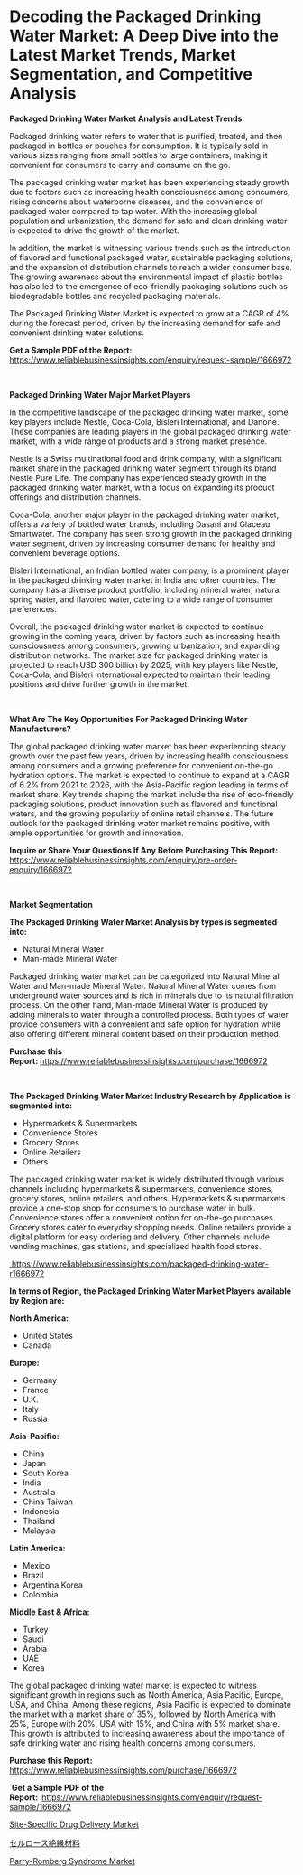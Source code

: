 <p><h1>Decoding the Packaged Drinking Water Market: A Deep Dive into the Latest Market Trends, Market Segmentation, and Competitive Analysis</h1></p><p><strong>Packaged Drinking Water Market Analysis and Latest Trends</strong></p>
<p><p>Packaged drinking water refers to water that is purified, treated, and then packaged in bottles or pouches for consumption. It is typically sold in various sizes ranging from small bottles to large containers, making it convenient for consumers to carry and consume on the go. </p><p>The packaged drinking water market has been experiencing steady growth due to factors such as increasing health consciousness among consumers, rising concerns about waterborne diseases, and the convenience of packaged water compared to tap water. With the increasing global population and urbanization, the demand for safe and clean drinking water is expected to drive the growth of the market.</p><p>In addition, the market is witnessing various trends such as the introduction of flavored and functional packaged water, sustainable packaging solutions, and the expansion of distribution channels to reach a wider consumer base. The growing awareness about the environmental impact of plastic bottles has also led to the emergence of eco-friendly packaging solutions such as biodegradable bottles and recycled packaging materials.</p><p>The Packaged Drinking Water Market is expected to grow at a CAGR of 4% during the forecast period, driven by the increasing demand for safe and convenient drinking water solutions.</p></p>
<p><strong>Get a Sample PDF of the Report:&nbsp;</strong> <a href="https://www.reliablebusinessinsights.com/enquiry/request-sample/1666972">https://www.reliablebusinessinsights.com/enquiry/request-sample/1666972</a></p>
<p>&nbsp;</p>
<p><strong>Packaged Drinking Water Major Market Players</strong></p>
<p><p>In the competitive landscape of the packaged drinking water market, some key players include Nestle, Coca-Cola, Bisleri International, and Danone. These companies are leading players in the global packaged drinking water market, with a wide range of products and a strong market presence.</p><p>Nestle is a Swiss multinational food and drink company, with a significant market share in the packaged drinking water segment through its brand Nestle Pure Life. The company has experienced steady growth in the packaged drinking water market, with a focus on expanding its product offerings and distribution channels.</p><p>Coca-Cola, another major player in the packaged drinking water market, offers a variety of bottled water brands, including Dasani and Glaceau Smartwater. The company has seen strong growth in the packaged drinking water segment, driven by increasing consumer demand for healthy and convenient beverage options.</p><p>Bisleri International, an Indian bottled water company, is a prominent player in the packaged drinking water market in India and other countries. The company has a diverse product portfolio, including mineral water, natural spring water, and flavored water, catering to a wide range of consumer preferences.</p><p>Overall, the packaged drinking water market is expected to continue growing in the coming years, driven by factors such as increasing health consciousness among consumers, growing urbanization, and expanding distribution networks. The market size for packaged drinking water is projected to reach USD 300 billion by 2025, with key players like Nestle, Coca-Cola, and Bisleri International expected to maintain their leading positions and drive further growth in the market.</p></p>
<p>&nbsp;</p>
<p><strong>What Are The Key Opportunities For Packaged Drinking Water Manufacturers?</strong></p>
<p><p>The global packaged drinking water market has been experiencing steady growth over the past few years, driven by increasing health consciousness among consumers and a growing preference for convenient on-the-go hydration options. The market is expected to continue to expand at a CAGR of 6.2% from 2021 to 2026, with the Asia-Pacific region leading in terms of market share. Key trends shaping the market include the rise of eco-friendly packaging solutions, product innovation such as flavored and functional waters, and the growing popularity of online retail channels. The future outlook for the packaged drinking water market remains positive, with ample opportunities for growth and innovation.</p></p>
<p><strong>Inquire or Share Your Questions If Any Before Purchasing This Report:</strong> <a href="https://www.reliablebusinessinsights.com/enquiry/pre-order-enquiry/1666972">https://www.reliablebusinessinsights.com/enquiry/pre-order-enquiry/1666972</a></p>
<p>&nbsp;</p>
<p><strong>Market Segmentation</strong></p>
<p><strong>The Packaged Drinking Water Market Analysis by types is segmented into:</strong></p>
<p><ul><li>Natural Mineral Water</li><li>Man-made Mineral Water</li></ul></p>
<p><p>Packaged drinking water market can be categorized into Natural Mineral Water and Man-made Mineral Water. Natural Mineral Water comes from underground water sources and is rich in minerals due to its natural filtration process. On the other hand, Man-made Mineral Water is produced by adding minerals to water through a controlled process. Both types of water provide consumers with a convenient and safe option for hydration while also offering different mineral content based on their production method.</p></p>
<p><strong>Purchase this Report:&nbsp;</strong><a href="https://www.reliablebusinessinsights.com/purchase/1666972">https://www.reliablebusinessinsights.com/purchase/1666972</a></p>
<p>&nbsp;</p>
<p><strong>The Packaged Drinking Water Market Industry Research by Application is segmented into:</strong></p>
<p><ul><li>Hypermarkets & Supermarkets</li><li>Convenience Stores</li><li>Grocery Stores</li><li>Online Retailers</li><li>Others</li></ul></p>
<p><p>The packaged drinking water market is widely distributed through various channels including hypermarkets & supermarkets, convenience stores, grocery stores, online retailers, and others. Hypermarkets & supermarkets provide a one-stop shop for consumers to purchase water in bulk. Convenience stores offer a convenient option for on-the-go purchases. Grocery stores cater to everyday shopping needs. Online retailers provide a digital platform for easy ordering and delivery. Other channels include vending machines, gas stations, and specialized health food stores.</p></p>
<p><a href="https://www.reliablebusinessinsights.com/packaged-drinking-water-r1666972">&nbsp;https://www.reliablebusinessinsights.com/packaged-drinking-water-r1666972</a></p>
<p><strong>In terms of Region, the Packaged Drinking Water Market Players available by Region are:</strong></p>
<p>
    <p> <strong> North America: </strong>
        <ul>
            <li>United States</li>
            <li>Canada</li>
        </ul>
        </p> 
    <p> <strong> Europe: </strong>
        <ul>
            <li>Germany</li>
            <li>France</li>
            <li>U.K.</li>
            <li>Italy</li>
            <li>Russia</li>
        </ul>
        </p> 
    <p> <strong> Asia-Pacific: </strong>
        <ul>
            <li>China</li>
            <li>Japan</li>
            <li>South Korea</li>
            <li>India</li>
            <li>Australia</li>
            <li>China Taiwan</li>
            <li>Indonesia</li>
            <li>Thailand</li>
            <li>Malaysia</li>
        </ul>
        </p> 
    <p> <strong> Latin America: </strong>
        <ul>
            <li>Mexico</li>
            <li>Brazil</li>
            <li>Argentina Korea</li>
            <li>Colombia</li>
        </ul>
        </p> 
    <p> <strong> Middle East & Africa: </strong>
        <ul>
            <li>Turkey</li>
            <li>Saudi</li>
            <li>Arabia</li>
            <li>UAE</li>
            <li>Korea</li>
        </ul>
    </p>
    </p>
<p><p>The global packaged drinking water market is expected to witness significant growth in regions such as North America, Asia Pacific, Europe, USA, and China. Among these regions, Asia Pacific is expected to dominate the market with a market share of 35%, followed by North America with 25%, Europe with 20%, USA with 15%, and China with 5% market share. This growth is attributed to increasing awareness about the importance of safe drinking water and rising health concerns among consumers.</p></p>
<p><strong>Purchase this Report: </strong><a href="https://www.reliablebusinessinsights.com/purchase/1666972">https://www.reliablebusinessinsights.com/purchase/1666972</a></p>
<p>&nbsp;<strong>Get a Sample PDF of the Report:&nbsp;&nbsp;</strong><a href="https://www.reliablebusinessinsights.com/enquiry/request-sample/1666972">https://www.reliablebusinessinsights.com/enquiry/request-sample/1666972</a></p>
<p><strong></strong></p>
<p><p><a href="https://github.com/angeliabkratze/Market-Research-Report-List-1/blob/main/site-specific-drug-delivery-market.md">Site-Specific Drug Delivery Market</a></p><p><a href="https://github.com/KaliMetz2023/Market-Research-Report-List-1/blob/main/3922561171898.md">セルロース絶縁材料</a></p><p><a href="https://github.com/Angelnienowdseej3e45z3p8c/Market-Research-Report-List-3/blob/main/parry-romberg-syndrome-market.md">Parry-Romberg Syndrome Market</a></p></p>